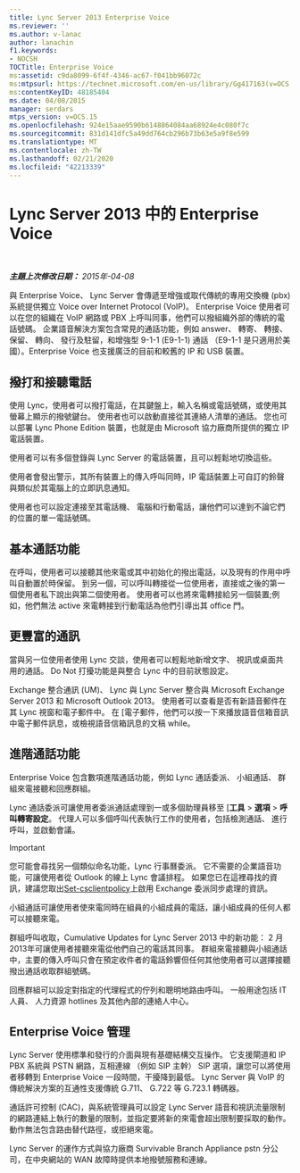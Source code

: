 ```yaml
---
title: Lync Server 2013 Enterprise Voice
ms.reviewer: ''
ms.author: v-lanac
author: lanachin
f1.keywords:
- NOCSH
TOCTitle: Enterprise Voice
ms:assetid: c9da8099-6f4f-4346-ac67-f041bb96072c
ms:mtpsurl: https://technet.microsoft.com/en-us/library/Gg417163(v=OCS.15)
ms:contentKeyID: 48185404
ms.date: 04/08/2015
manager: serdars
mtps_version: v=OCS.15
ms.openlocfilehash: 924e15aae9590b6148864084aa68924e4c080f7c
ms.sourcegitcommit: 831d141dfc5a49dd764cb296b73b63e5a9f8e599
ms.translationtype: MT
ms.contentlocale: zh-TW
ms.lasthandoff: 02/21/2020
ms.locfileid: "42213339"
---
```

<div data-xmlns="http://www.w3.org/1999/xhtml">

<div class="topic" data-xmlns="http://www.w3.org/1999/xhtml" data-msxsl="urn:schemas-microsoft-com:xslt" data-cs="https://msdn.microsoft.com/">

<div data-asp="https://msdn2.microsoft.com/asp">

# <a name="enterprise-voice-in-lync-server-2013"></a>Lync Server 2013 中的 Enterprise Voice

</div>

<div id="mainSection">

<div id="mainBody">

<span> </span>

_**主題上次修改日期：** 2015年-04-08_

與 Enterprise Voice、 Lync Server 會傳遞至增強或取代傳統的專用交換機 (pbx) 系統提供獨立 Voice over Internet Protocol (VoIP)。 Enterprise Voice 使用者可以在您的組織在 VoIP 網路或 PBX 上呼叫同事，他們可以撥組織外部的傳統的電話號碼。 企業語音解決方案包含常見的通話功能，例如 answer、 轉寄、 轉接、 保留、 轉向、 發行及駐留，和增強型 9-1-1 (E9-1-1) 通話 （E9-1-1 是只適用於美國）。Enterprise Voice 也支援廣泛的目前和較舊的 IP 和 USB 裝置。

<div>

## <a name="placing-and-receiving-calls"></a>撥打和接聽電話

使用 Lync，使用者可以撥打電話，在其鍵盤上，輸入名稱或電話號碼，或使用其螢幕上顯示的撥號鍵台。 使用者也可以啟動直接從其連絡人清單的通話。 您也可以部署 Lync Phone Edition 裝置，也就是由 Microsoft 協力廠商所提供的獨立 IP 電話裝置。

使用者可以有多個登錄與 Lync Server 的電話裝置，且可以輕鬆地切換這些。

使用者會發出警示，其所有裝置上的傳入呼叫同時，IP 電話裝置上可自訂的鈴聲與類似於其電腦上的立即訊息通知。

使用者也可以設定連接至其電話機、 電腦和行動電話，讓他們可以達到不論它們的位置的單一電話號碼。

</div>

<div>

## <a name="basic-call-features"></a>基本通話功能

在呼叫，使用者可以接聽其他來電或其中初始化的撥出電話，以及現有的作用中呼叫自動置於時保留。 到另一個，可以呼叫轉接從一位使用者，直接或之後的第一個使用者私下說出與第二個使用者。 使用者可以也將來電轉接給另一個裝置;例如，他們無法 active 來電轉接到行動電話為他們引導出其 office 門。

</div>

<div>

## <a name="richer-communications"></a>更豐富的通訊

當與另一位使用者使用 Lync 交談，使用者可以輕鬆地新增文字、 視訊或桌面共用的通話。 Do Not 打擾功能是與整合 Lync 中的目前狀態設定。

Exchange 整合通訊 (UM)、 Lync 與 Lync Server 整合與 Microsoft Exchange Server 2013 和 Microsoft Outlook 2013。 使用者可以查看是否有新語音郵件在其 Lync 視窗和電子郵件中。 在 [電子郵件，他們可以按一下來播放語音信箱音訊中電子郵件訊息，或檢視語音信箱訊息的文稿 while。

</div>

<div>

## <a name="advanced-calling-features"></a>進階通話功能

Enterprise Voice 包含數項進階通話功能，例如 Lync 通話委派、 小組通話、 群組來電接聽和回應群組。

Lync 通話委派可讓使用者委派通話處理到一或多個助理員移至 [**工具** \> **選項** \> **呼叫轉寄設定**。 代理人可以多個呼叫代表執行工作的使用者，包括檢測通話、 進行呼叫，並啟動會議。

<div>


> [!IMPORTANT]  
> 您可能會尋找另一個類似命名功能，Lync 行事曆委派。 它不需要的企業語音功能，可讓使用者從 Outlook 的線上 Lync 會議排程。 如果您已在這裡尋找的資訊，建議您取出<A href="https://docs.microsoft.com/powershell/module/skype/Set-CsClientPolicy">Set-csclientpolicy</A>上啟用 Exchange 委派同步處理的資訊。



</div>

小組通話可讓使用者使來電同時在組員的小組成員的電話，讓小組成員的任何人都可以接聽來電。

群組呼叫收取，Cumulative Updates for Lync Server 2013 中的新功能： 2 月 2013年可讓使用者接聽來電從他們自己的電話其同事。 群組來電接聽與小組通話中，主要的傳入呼叫只會在預定收件者的電話鈴響但任何其他使用者可以選擇接聽撥出通話收取群組號碼。

回應群組可以設定對指定的代理程式的佇列和聰明地路由呼叫。 一般用途包括 IT 人員、 人力資源 hotlines 及其他內部的連絡人中心。

</div>

<div>

## <a name="enterprise-voice-administration"></a>Enterprise Voice 管理

Lync Server 使用標準和發行的介面與現有基礎結構交互操作。 它支援閘道和 IP PBX 系統與 PSTN 網路，互相連線 （例如 SIP 主幹） SIP 選項，讓您可以將使用者移轉到 Enterprise Voice 一段時間，干擾降到最低。 Lync Server 與 VoIP 的傳統解決方案的互通性支援傳統 G.711、 G.722 等 G.723.1 轉碼器。

通話許可控制 (CAC)，與系統管理員可以設定 Lync Server 語音和視訊流量限制的網路連結上執行的數量的限制，並指定要將新的來電會超出限制要採取的動作。 動作無法包含路由替代路徑，或拒絕來電。

Lync Server 的運作方式與協力廠商 Survivable Branch Appliance pstn 分公司，在中央網站的 WAN 故障時提供本地撥號服務和連線。

</div>

</div>

<span> </span>

</div>

</div>

</div>


